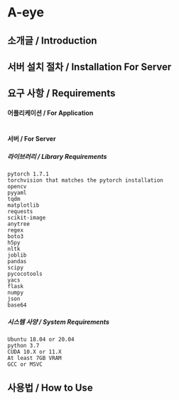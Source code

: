 # A-eye

## 소개글 / Introduction

## 서버 설치 절차 / Installation For Server
 
## 요구 사항 / Requirements
#### 어플리케이션 / For Application
```

```

#### 서버 / For Server
##### 라이브러리 / Library Requirements
```
pytorch 1.7.1
torchvision that matches the pytorch installation
opencv
pyyaml
tqdm
matplotlib
requests
scikit-image
anytree
regex
boto3
h5py
nltk
joblib
pandas
scipy
pycocotools
yacs
flask
numpy
json
base64
```

##### 시스템 사양 / System Requirements
```
Ubuntu 18.04 or 20.04
python 3.7
CUDA 10.X or 11.X
At least 7GB VRAM
GCC or MSVC
```

## 사용법 / How to Use
```

```
